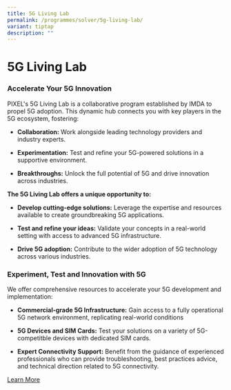 ```yaml
---
title: 5G Living Lab
permalink: /programmes/solver/5g-living-lab/
variant: tiptap
description: ""
---
```

<h1>5G Living Lab</h1>
<p></p>
<h3>Accelerate Your 5G Innovation</h3>
<p>PIXEL's 5G Living Lab is a collaborative program established by IMDA to
propel 5G adoption. This dynamic hub connects you with key players in the
5G ecosystem, fostering:</p>
<ul data-tight="true" class="tight">
<li>
<p><strong>Collaboration:</strong> Work alongside leading technology providers
and industry experts.</p>
</li>
<li>
<p><strong>Experimentation:</strong> Test and refine your 5G-powered solutions
in a supportive environment.</p>
</li>
<li>
<p><strong>Breakthroughs:</strong> Unlock the full potential of 5G and drive
innovation across industries.</p>
</li>
</ul>
<p><strong>The 5G Living Lab offers a unique opportunity to:</strong>
</p>
<ul data-tight="true" class="tight">
<li>
<p><strong>Develop cutting-edge solutions:</strong> Leverage the expertise
and resources available to create groundbreaking 5G applications.</p>
</li>
<li>
<p><strong>Test and refine your ideas:</strong> Validate your concepts in
a real-world setting with access to advanced 5G infrastructure.</p>
</li>
<li>
<p><strong>Drive 5G adoption:</strong> Contribute to the wider adoption of
5G technology across various industries.</p>
</li>
</ul>
<p></p>
<h3>Experiment, Test and Innovation with 5G</h3>
<p></p>
<p>We offer comprehensive resources to accelerate your 5G development and
implementation:</p>
<ul data-tight="true" class="tight">
<li>
<p><strong>Commercial-grade 5G Infrastructure:</strong> Gain access to a fully
operational 5G network environment, replicating real-world conditions</p>
</li>
<li>
<p><strong>5G Devices and SIM Cards:</strong> Test your solutions on a variety
of 5G-competitble devices with dedicated SIM cards.</p>
</li>
<li>
<p><strong>Expert Connectivity Support:</strong> Benefit from the guidance
of experienced professionals who can provide troubleshooting, best practices
advice, and technical direction related to 5G connectivity.</p>
</li>
</ul>
<p></p>
<p><a href="https://www.imda.gov.sg/how-we-can-help/5g-open-testbed" rel="noopener noreferrer nofollow" target="_blank">Learn More</a>
</p>
<p></p>